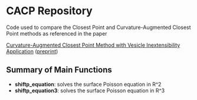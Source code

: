 # CACP Repository
Code used to compare the Closest Point and Curvature-Augmented Closest Point methods
as referenced in the paper

[Curvature-Augmented Closest Point Method with Vesicle Inextensibility Application](https://doi.org/10.1016/j.jcp.2017.06.004) ([preprint](https://arxiv.org/abs/1610.03932))

## Summary of Main Functions
* **shiftp_equation**: solves the surface Poisson equation in R^2
* **shiftp_equation3**: solves the surface Poisson equation in R^3
